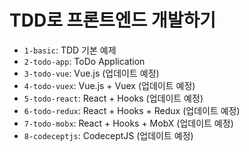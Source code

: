 # TDD로 프론트엔드 개발하기

- `1-basic`: TDD 기본 예제
- `2-todo-app`: ToDo Application
- `3-todo-vue`: Vue.js (업데이트 예정)
- `4-todo-vuex`: Vue.js + Vuex (업데이트 예정)
- `5-todo-react`: React + Hooks (업데이트 예정)
- `6-todo-redux`: React + Hooks + Redux (업데이트 예정)
- `7-todo-mobx`: React + Hooks + MobX (업데이트 예정)
- `8-codeceptjs`: CodeceptJS (업데이트 예정)
